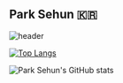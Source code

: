 ## Park Sehun 🇰🇷
![header](https://capsule-render.vercel.app/api?type=wave&color=auto&height=300&section=header&text=PARK%SEHUN&fontSize=90)

[![Top Langs](https://github-readme-stats.vercel.app/api/top-langs/?username=david8575&layout=compact)](https://github.com/anuraghazra/github-readme-stats)

![Park Sehun's GitHub stats](https://github-readme-stats.vercel.app/api?username={david8575}&show_icons=true&theme=radical)

